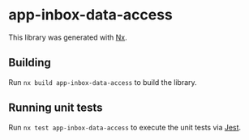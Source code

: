 # app-inbox-data-access

This library was generated with [Nx](https://nx.dev).

## Building

Run `nx build app-inbox-data-access` to build the library.

## Running unit tests

Run `nx test app-inbox-data-access` to execute the unit tests via [Jest](https://jestjs.io).
